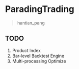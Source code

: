 # ParadingTrading
> hantian_pang

## TODO
1. Product Index
2. Bar-level Backtest Engine
3. Multi-processing Optimize